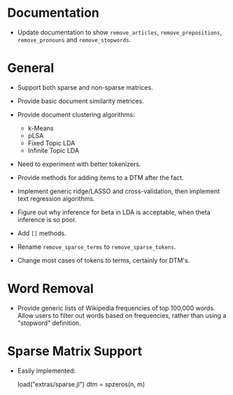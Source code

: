 # Documentation

* Update documentation to show `remove_articles`, `remove_prepositions`, `remove_pronouns` and `remove_stopwords`.

# General

* Support both sparse and non-sparse matrices.
* Provide basic document similarity metrices.
* Provide document clustering algorithms:
  * k-Means
  * pLSA
  * Fixed Topic LDA
  * Infinite Topic LDA

* Need to experiment with better tokenizers.
* Provide methods for adding items to a DTM after the fact.

* Implement generic ridge/LASSO and cross-validation, then implement text regression algorithms.

* Figure out why inference for beta in LDA is acceptable, when theta inference is so poor.

* Add `[]` methods.

* Rename `remove_sparse_terms` to `remove_sparse_tokens`.
* Change most cases of tokens to terms, certainly for DTM's.

# Word Removal

* Provide generic lists of Wikipedia frequencies of top 100,000 words. Allow users to filter out words based on frequencies, rather than using a "stopword" definition.

# Sparse Matrix Support

* Easily implemented:

    load("extras/sparse.jl")
    dtm = spzeros(n, m)
